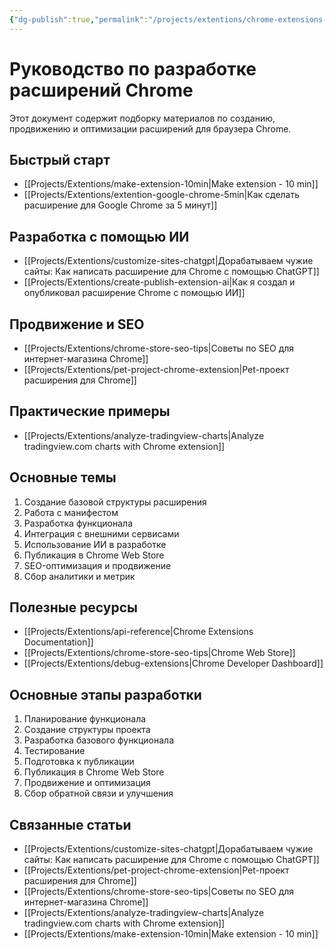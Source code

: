 ```yaml
---
{"dg-publish":true,"permalink":"/projects/extentions/chrome-extensions-development-guide/","dgPassFrontmatter":true}
---
```


# Руководство по разработке расширений Chrome

Этот документ содержит подборку материалов по созданию, продвижению и оптимизации расширений для браузера Chrome.

## Быстрый старт
- [[Projects/Extentions/make-extension-10min\|Make extension - 10 min]]
- [[Projects/Extentions/extention-google-chrome-5min\|Как сделать расширение для Google Chrome за 5 минут]]

## Разработка с помощью ИИ
- [[Projects/Extentions/customize-sites-chatgpt\|Дорабатываем чужие сайты: Как написать расширение для Chrome с помощью ChatGPT]]
- [[Projects/Extentions/create-publish-extension-ai\|Как я создал и опубликовал расширение Chrome с помощью ИИ]]

## Продвижение и SEO
- [[Projects/Extentions/chrome-store-seo-tips\|Советы по SEO для интернет-магазина Chrome]]
- [[Projects/Extentions/pet-project-chrome-extension\|Pet-проект расширения для Chrome]]

## Практические примеры
- [[Projects/Extentions/analyze-tradingview-charts\|Analyze tradingview.com charts with Chrome extension]]

## Основные темы
1. Создание базовой структуры расширения
2. Работа с манифестом
3. Разработка функционала
4. Интеграция с внешними сервисами
5. Использование ИИ в разработке
6. Публикация в Chrome Web Store
7. SEO-оптимизация и продвижение
8. Сбор аналитики и метрик

## Полезные ресурсы
- [[Projects/Extentions/api-reference\|Chrome Extensions Documentation]]
- [[Projects/Extentions/chrome-store-seo-tips\|Chrome Web Store]]
- [[Projects/Extentions/debug-extensions\|Chrome Developer Dashboard]]

## Основные этапы разработки
1. Планирование функционала
2. Создание структуры проекта
3. Разработка базового функционала
4. Тестирование
5. Подготовка к публикации
6. Публикация в Chrome Web Store
7. Продвижение и оптимизация
8. Сбор обратной связи и улучшения

## Связанные статьи
- [[Projects/Extentions/customize-sites-chatgpt\|Дорабатываем чужие сайты: Как написать расширение для Chrome с помощью ChatGPT]]
- [[Projects/Extentions/pet-project-chrome-extension\|Pet-проект расширения для Chrome]]
- [[Projects/Extentions/chrome-store-seo-tips\|Советы по SEO для интернет-магазина Chrome]]
- [[Projects/Extentions/analyze-tradingview-charts\|Analyze tradingview.com charts with Chrome extension]]
- [[Projects/Extentions/make-extension-10min\|Make extension - 10 min]] 